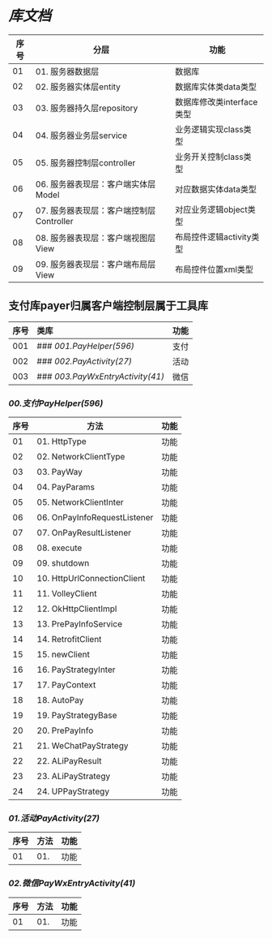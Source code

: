 # ***库文档***
序号|分层|功能
---|--------------------------------------------------|---
01 |01. 服务器数据层                                   |数据库
02 |02. 服务器实体层entity                             |数据库实体类data类型
03 |03. 服务器持久层repository                         |数据库修改类interface类型
04 |04. 服务器业务层service                            |业务逻辑实现class类型
05 |05. 服务器控制层controller                         |业务开关控制class类型
06 |06. 服务器表现层：客户端实体层Model                 |对应数据实体data类型
07 |07. 服务器表现层：客户端控制层Controller            |对应业务逻辑object类型
08 |08. 服务器表现层：客户端视图层View                  |布局控件逻辑activity类型
09 |09. 服务器表现层：客户端布局层View                  |布局控件位置xml类型
## **支付库payer归属客户端控制层属于工具库**
| 序号 | 类库                                          | 功能 |
|:-----|:---------------------------------------------|:-----|
| 001  | ### *001.PayHelper(596)*                     | 支付 |
| 002  | ### *002.PayActivity(27)*                    | 活动 |
| 003  | ### *003.PayWxEntryActivity(41)*             | 微信 |
### *00.支付PayHelper(596)*
序号|方法|功能
---|--------------------------------------------------|---
01 |01. HttpType                                      |功能
02 |02. NetworkClientType                             |功能
03 |03. PayWay                                        |功能
04 |04. PayParams                                     |功能
05 |05. NetworkClientInter                            |功能
06 |06. OnPayInfoRequestListener                      |功能
07 |07. OnPayResultListener                           |功能
08 |08. execute                                       |功能
09 |09. shutdown                                      |功能
10 |10. HttpUrlConnectionClient                       |功能
11 |11. VolleyClient                                  |功能
12 |12. OkHttpClientImpl                              |功能
13 |13. PrePayInfoService                             |功能
14 |14. RetrofitClient                                |功能
15 |15. newClient                                     |功能
16 |16. PayStrategyInter                              |功能
17 |17. PayContext                                    |功能
18 |18. AutoPay                                       |功能
19 |19. PayStrategyBase                               |功能
20 |20. PrePayInfo                                    |功能
21 |21. WeChatPayStrategy                             |功能
22 |22. ALiPayResult                                  |功能
23 |23. ALiPayStrategy                                |功能
24 |24. UPPayStrategy                                 |功能
### *01.活动PayActivity(27)*
序号|方法|功能
---|--------------------------------------------------|---
01 |01.                                               |功能
### *02.微信PayWxEntryActivity(41)*
序号|方法|功能
---|--------------------------------------------------|---
01 |01.                                               |功能